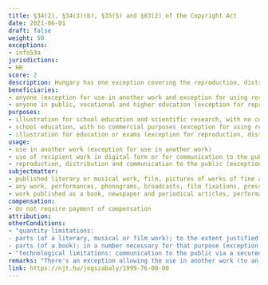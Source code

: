 ```yaml
---
title: §34(2), §34(3)(b), §35(5) and §83(2) of the Copyright Act
date: 2021-06-01
draft: false
weight: 50
exceptions:
- info53a
jurisdictions:
- HR
score: 2
description: Hungary has one exception covering the reproduction, distribution and communication to the public of works to pupils and students through a secure electronic environment for purposes of illustration for education and exams (§35(5)); one exception covering the use of a work in another work for purposes of illustration for school education and scientific research (§34(2)); and one exception covering the use of the recipient work in digital form at the place of education and its communication to the public through a secured electronic environment for the purpose of school education (§34(3)(b)). In addition, it has a provision that states that no permission is required from holders of neighbouring rights in cases where the use of copyrighted work is permitted (§83(2). None of the exceptions is subject to compensation.
beneficiaries:
- anyone (exception for use in another work and exception for using recipient work)
- anyone in public, vocational and higher education (exception for reproduction, distribution and communication to the public)
purposes: 
- illustration for school education and scientific research, with no commercial purposes (exception for use in another work)
- school education, with no commercial purposes (exception for using recipient work)
- illustration for education or exams (exception for reproduction, distribution and communication to the public)
usage:
- use in another work (exception for use in another work)
- use of recipient work in digital form or for communication to the public (exception for using recipient work)
- reproduction, distribution and communication to the public (exception for reproduction, distribution and communication to the public)
subjectmatter:
- published literary or musical work, film, pictures of works of fine art, architecture, applied art and industrial design, photographic works, performances, phonograms, broadcasts, film fixations, press publications (exception for use in another work)
- any work, performances, phonograms, broadcasts, film fixations, press publications (exception for using recipient work)
- work published as a book, newspaper and periodical articles, performances, phonograms, broadcasts, film fixations, press publications (exception for reproduction, distribution and communication to the public)
compensation:
- do not require payment of compensation
attribution: 
otherConditions: 
- "quantity limitations: 
- parts (of a literary, musical or film work); to the extent justified by the purpose (exception to use in another work); 
- parts (of a book); in a number necessary for that purpose (exception for reproduction, distribution and communication to the public)"
- "technological limitations: communication to the public via a secured electronic environment (exception for using recipient work and exception for reproduction, distribution and communication to the public)"
remarks: "There's an exception allowing the use in another work (to an extent exceeding quotation) of parts of a published literary or musical work or of a film, or small entire works of such nature, as well as pictures of works of fine art, architecture, applied art and industrial design creations, and photographic works, for the purposes of illustration for school education and scientific research, to the extent justified by the purpose, on the condition that the recipient work is not used for commercial purposes.<br /><br />There's an exception allowing the use of the recipient work in digital form at the place of education, on an electronic device, or for communication to the public via a secure electronic environment, for the purpose of school education, provided that such uses are not made on a commercial basis.<br /><br />There's an exception allowing the reproduction, distribution and public communication to the pupils and students concerned, through the secure electronic environment of the educational establishment, of parts of a work published as a book, as well as newspaper and periodical articles, for the purposes of illustration for education or for the purposes of exams in public, vocational and higher education in a number necessary for that purpose. A secure electronic environment is defined as a technical solution that prevents a work made available for retrieval from being carried out outside the scope of education and training.<br /><br />There's a provision stating that, in the cases where the law allows the use of a copyrighted work without the authorization of the author, no authorization is required from the holders of neighbouring rights."
link: https://njt.hu/jogszabaly/1999-76-00-00
---
```

